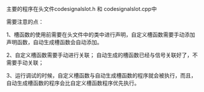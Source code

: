 主要的程序在头文件codesignalslot.h 和 codesignalslot.cpp中

需要注意的点：

1、槽函数的使用前需要在头文件中的类中进行声明，自定义槽函数需要手动添加声明函数，自动生成槽函数会自动添加。

2、自定义槽函数需要手动进行关联；
   自动生成的槽函数已经与信号关联好了，不需要手动关联；
   
3、运行调试的时候，自定义槽函数与自动生成槽函数的程序就会被执行，而且，自动生成槽函数的程序会比自定义槽函数程序优先执行。

